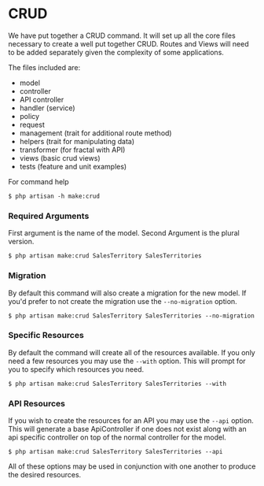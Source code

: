 # CRUD
We have put together a CRUD command. It will set up all the core files necessary to create a well put together CRUD. Routes and Views will need to be added separately given the complexity of some applications.

The files included are:

- model
- controller
- API controller
- handler (service)
- policy
- request
- management (trait for additional route method)
- helpers (trait for manipulating data)
- transformer (for fractal with API)
- views (basic crud views)
- tests (feature and unit examples)

For command help
```shell
$ php artisan -h make:crud
```

### Required Arguments
First argument is the name of the model. Second Argument is the plural version.
```shell
$ php artisan make:crud SalesTerritory SalesTerritories
```

### Migration
By default this command will also create a migration for the new model. If you'd prefer to not create the migration use the `--no-migration` option.
```shell
$ php artisan make:crud SalesTerritory SalesTerritories --no-migration
```

### Specific Resources
By default the command will create all of the resources available. If you only need a few resources you may use the `--with` option. This will prompt for you to specify which resources you need.
```shell
$ php artisan make:crud SalesTerritory SalesTerritories --with
```

### API Resources
If you wish to create the resources for an API you may use the `--api` option. This will generate a base ApiController if one does not exist along with an api specific controller on top of the normal controller for the model.
```shell
$ php artisan make:crud SalesTerritory SalesTerritories --api
```

All of these options may be used in conjunction with one another to produce the desired resources.
